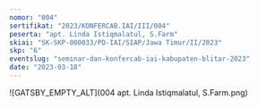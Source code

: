 ```yaml
---
nomor: "004"
sertifikat: "2023/KONFERCAB.IAI/III/004"
peserta: "apt. Linda Istiqmalatul, S.Farm"
skiai: "SK-SKP-000033/PD-IAI/SIAP/Jawa Timur/II/2023"
skp: "6"
eventslug: "seminar-dan-konfercab-iai-kabupaten-blitar-2023"
date: "2023-03-18"
---
```


![GATSBY_EMPTY_ALT](004 apt. Linda Istiqmalatul, S.Farm.png)
